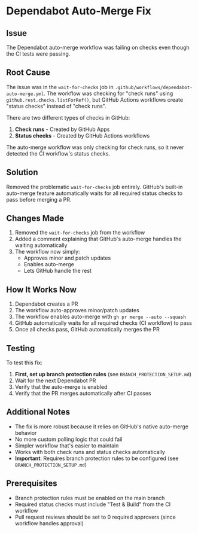 # Dependabot Auto-Merge Fix

## Issue
The Dependabot auto-merge workflow was failing on checks even though the CI tests were passing.

## Root Cause
The issue was in the `wait-for-checks` job in `.github/workflows/dependabot-auto-merge.yml`. The workflow was checking for "check runs" using `github.rest.checks.listForRef()`, but GitHub Actions workflows create "status checks" instead of "check runs".

There are two different types of checks in GitHub:
1. **Check runs** - Created by GitHub Apps
2. **Status checks** - Created by GitHub Actions workflows

The auto-merge workflow was only checking for check runs, so it never detected the CI workflow's status checks.

## Solution
Removed the problematic `wait-for-checks` job entirely. GitHub's built-in auto-merge feature automatically waits for all required status checks to pass before merging a PR.

## Changes Made
1. Removed the `wait-for-checks` job from the workflow
2. Added a comment explaining that GitHub's auto-merge handles the waiting automatically
3. The workflow now simply:
   - Approves minor and patch updates
   - Enables auto-merge
   - Lets GitHub handle the rest

## How It Works Now
1. Dependabot creates a PR
2. The workflow auto-approves minor/patch updates
3. The workflow enables auto-merge with `gh pr merge --auto --squash`
4. GitHub automatically waits for all required checks (CI workflow) to pass
5. Once all checks pass, GitHub automatically merges the PR

## Testing
To test this fix:
1. **First, set up branch protection rules** (see `BRANCH_PROTECTION_SETUP.md`)
2. Wait for the next Dependabot PR
3. Verify that the auto-merge is enabled
4. Verify that the PR merges automatically after CI passes

## Additional Notes
- The fix is more robust because it relies on GitHub's native auto-merge behavior
- No more custom polling logic that could fail
- Simpler workflow that's easier to maintain
- Works with both check runs and status checks automatically
- **Important**: Requires branch protection rules to be configured (see `BRANCH_PROTECTION_SETUP.md`)

## Prerequisites
- Branch protection rules must be enabled on the main branch
- Required status checks must include "Test & Build" from the CI workflow
- Pull request reviews should be set to 0 required approvers (since workflow handles approval)